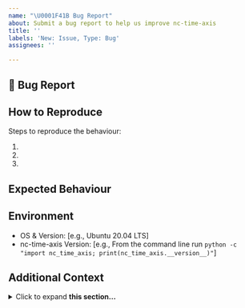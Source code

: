 ```yaml
---
name: "\U0001F41B Bug Report"
about: Submit a bug report to help us improve nc-time-axis
title: ''
labels: 'New: Issue, Type: Bug'
assignees: ''

---
```


## 🐛 Bug Report
<!-- Provide a clear description of what the bug is -->

## How to Reproduce
Steps to reproduce the behaviour:

1. 
2. 
3. 

## Expected Behaviour
<!-- A clear and concise description of what you expected to happen -->

## Environment 
 - OS & Version: [e.g., Ubuntu 20.04 LTS]
 - nc-time-axis Version: [e.g., From the command line run `python -c "import nc_time_axis; print(nc_time_axis.__version__)"`]

## Additional Context
<!-- Provide any further information to help us understand -->
<details>
<summary>Click to expand <b>this section...</b></summary>

```
Please add additional verbose information in this section e.g., code, output, tracebacks, screenshots etc
```
</details>
